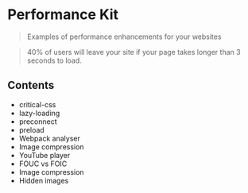# Performance Kit

> Examples of performance enhancements for your websites

> 40% of users will leave your site if your page takes longer than 3 seconds to load.

## Contents
- critical-css
- lazy-loading
- preconnect
- preload
- Webpack analyser
- Image compression
- YouTube player
- FOUC vs FOIC
- Image compression
- Hidden images
